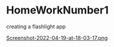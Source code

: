 # HomeWorkNumber1
creating a flashlight app

[Screenshot-2022-04-19-at-18-03-17.png](https://postimg.cc/KktV99f2)
